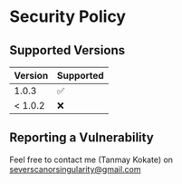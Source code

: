 # Security Policy

## Supported Versions


| Version | Supported          |
| ------- | ------------------ |
| 1.0.3   | :white_check_mark: |
| < 1.0.2 | :x:                |

## Reporting a Vulnerability

Feel free to contact me (Tanmay Kokate) on severscanorsingularity@gmail.com
